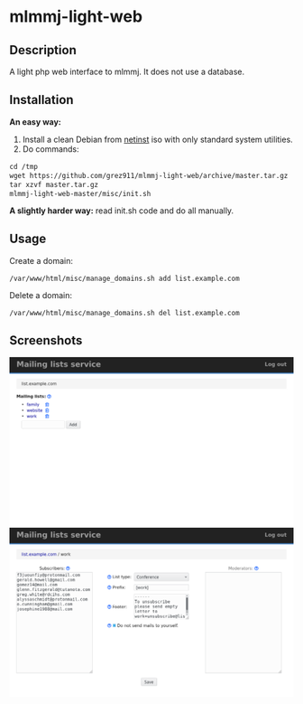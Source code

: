 # mlmmj-light-web

## Description

A light php web interface to mlmmj. It does not use a database.

## Installation

**An easy way:**

1. Install a clean Debian from [netinst](https://www.debian.org/CD/netinst/) iso with only standard system utilities.
2. Do commands:

```
cd /tmp
wget https://github.com/grez911/mlmmj-light-web/archive/master.tar.gz
tar xzvf master.tar.gz
mlmmj-light-web-master/misc/init.sh
```

**A slightly harder way:** read init.sh code and do all manually.

## Usage

Create a domain:

```
/var/www/html/misc/manage_domains.sh add list.example.com
```

Delete a domain:

```
/var/www/html/misc/manage_domains.sh del list.example.com
```

## Screenshots

![](misc/move/screenshot_0.png?raw=true)
![](misc/move/screenshot_1.png?raw=true)
